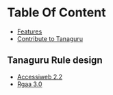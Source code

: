 # Table Of Content
* [Features](https://github.com/Tanaguru/Tanaguru/wiki#features)
* [Contribute to Tanaguru](https://github.com/Tanaguru/Tanaguru/wiki#contribute-to-tanaguru-using-git-and-github)

## Tanaguru Rule design
* [Accessiweb 2.2](https://github.com/Tanaguru/Tanaguru-rules-AccessiWeb-2.2-doc/wiki)
* [Rgaa 3.0](https://github.com/Tanaguru/Tanaguru-rules-RGAA-3-doc/wiki)